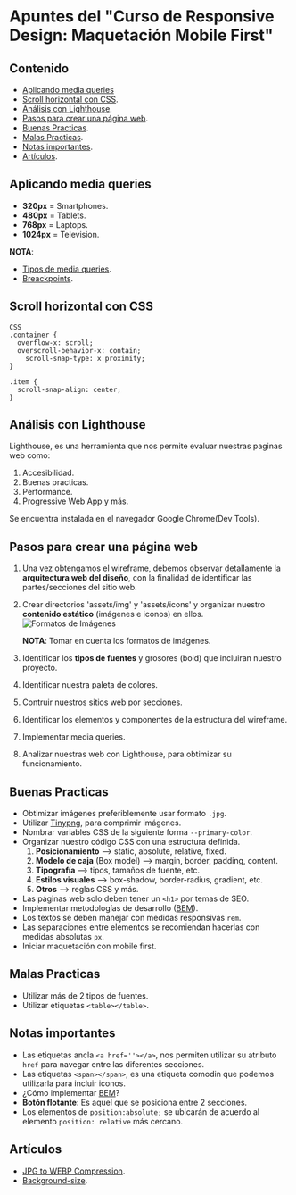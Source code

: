 # Apuntes del "Curso de Responsive Design: Maquetación Mobile First"

## Contenido
- [Aplicando media queries](#aplicando-media-queries)
- [Scroll horizontal con CSS](#scroll-horizontal-con-css).
- [Análisis con Lighthouse](#análisis-con-lighthouse).
- [Pasos para crear una página web](#pasos-para-crear-una-página-web).
- [Buenas Practicas](#buenas-practicas).
- [Malas Practicas](#malas-practicas).
- [Notas importantes](#notas-importantes).
- [Artículos](#artículos).

## Aplicando media queries

- **320px** = Smartphones.
- **480px** = Tablets.
- **768px** = Laptops.
- **1024px** = Television.

**NOTA**:
- [Tipos de media queries](https://vanseodesign.com/web-design/3-breakpoint-types/).
- [Breackpoints](https://www.youtube.com/watch?v=T-_4YTAfmbA&feature=emb_logo).

## Scroll horizontal con CSS
```
CSS
.container {
  overflow-x: scroll;
  overscroll-behavior-x: contain;
	scroll-snap-type: x proximity;
}

.item {
  scroll-snap-align: center;
}
```

## Análisis con Lighthouse

Lighthouse, es una herramienta que nos permite evaluar nuestras paginas web como:

1. Accesibilidad.
2. Buenas practicas.
3. Performance.
4. Progressive Web App y más.

Se encuentra instalada en el navegador Google Chrome(Dev Tools).

## Pasos para crear una página web

1. Una vez obtengamos el wireframe, debemos observar detallamente la **arquitectura web del diseño**, con la finalidad de identificar las partes/secciones del sitio web.
2. Crear directorios 'assets/img' y 'assets/icons' y organizar nuestro **contenido estático** (imágenes e iconos) en ellos.
  ![Formatos de Imágenes](https://static.platzi.com/media/user_upload/tabla-73965bc6-f22a-4ddb-9413-236043b9ef7a.jpg)

    **NOTA**: Tomar en cuenta los formatos de imágenes.

3. Identificar los **tipos de fuentes** y grosores (bold) que incluiran nuestro proyecto.
4. Identificar nuestra paleta de colores.
5. Contruir nuestros sitios web por secciones.
6. Identificar los elementos y componentes de la estructura del wireframe.
7. Implementar media queries.
8. Analizar nuestras web con Lighthouse, para obtimizar su funcionamiento.

## Buenas Practicas

 - Obtimizar imágenes preferiblemente usar formato `.jpg`.
 - Utilizar [Tinypng](https://tinypng.com/), para comprimir imágenes.
 - Nombrar variables CSS de la siguiente forma `--primary-color`.
 - Organizar nuestro código CSS con una estructura definida.
    1. **Posicionamiento** --> static, absolute, relative, fixed.
    2. **Modelo de caja** (Box model) --> margin, border, padding, content.
    3. **Tipografía** --> tipos, tamaños de fuente, etc.
    4. **Estilos visuales** --> box-shadow, border-radius, gradient, etc.
    5. **Otros** --> reglas CSS y más.
  - Las páginas web solo deben tener un `<h1>` por temas de SEO.
  - Implementar metodologías de desarrollo ([BEM](http://getbem.com/)).
  - Los textos se deben manejar con medidas responsivas `rem`.
  - Las separaciones entre elementos se recomiendan hacerlas con medidas absolutas `px`.
  - Iniciar maquetación con mobile first.

## Malas Practicas

- Utilizar más de 2 tipos de fuentes.
- Utilizar etiquetas `<table></table>`.

## Notas importantes

- Las etiquetas ancla `<a href=''></a>`, nos permiten utilizar su atributo `href` para navegar entre las diferentes secciones.
- Las etiquetas `<span></span>`, es una etiqueta comodin que podemos utilizarla para incluir iconos.
- ¿Cómo implementar [BEM](https://platzi.com/comentario/1858259/)?
- **Botón flotante**: Es aquel que se posiciona entre 2 secciones.
- Los elementos de `position:absolute;` se ubicarán de acuerdo al elemento `position: relative` más cercano.

## Artículos

- [JPG to WEBP Compression](https://www.keycdn.com/support/jpg-to-webp).
- [Background-size](https://developer.mozilla.org/en-US/docs/Web/CSS/background-size).